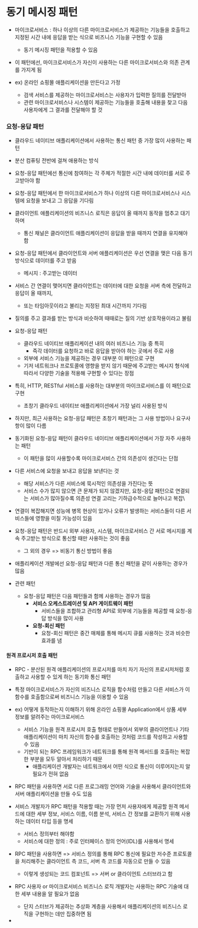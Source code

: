 # 동기 메시징 패턴



* 마이크로서비스 : 하나 이상의 다른 마이크로서비스가 제공하는 기능들을 호출하고 지정된 시간 내에 응답을 받는 식으로 비즈니스 기능을 구현할 수 있음&#x20;
  * 동기 메시징 패턴을 적용할 수 있음&#x20;
* 이 패턴에선, 마이크로서비스가 자신이 사용하는 다른 마이크로서비스와 의존 관계를 가지게 됨&#x20;
*   ex) 온라인 쇼핑몰 애플리케이션을 만든다고 가정&#x20;

    * 검색 서비스를 제공하는 마이크로서비스는 사용자가 입력한 질의를 전달받아&#x20;
    * 관련 마이크로서비스나 시스템이 제공하는 기능들을 호출해 내용을 찾고 다음 사용자에게 그 결과를 전달해야 할 것&#x20;



### 요청-응답 패턴&#x20;

* 클라우드 네이티브 애플리케이션에서 사용하는 통신 패턴 중 가장 많이 사용하는 패턴&#x20;
* 분산 컴퓨팅 전반에 걸쳐 애용하는 방식&#x20;
* 요청-응답 패턴에선 통신에 참여하는 각 주체가 적절한 시간 내에 데이터를 서로 주고받아야 함&#x20;



* 요청-응답 패턴에서 한 마이크로서비스가 하나 이상의 다른 마이크로서비스나 시스템에 요청을 보내고 그 응답을 기다림&#x20;
* 클라이언트 애플리케이션의 비즈니스 로직은 응답이 올 때까지 동작을 멈추고 대기하며&#x20;
  * 통신 채널은 클라이언트 애플리케이션이 응답을 받을 때까지 연결을 유지해야 함&#x20;



* 요청-응답 패턴에서 클라이언트와 서버 애플리케이션은 우선 연결을 맺은 다음 동기 방식으로 데이터를 주고 받음&#x20;
  * 메시지 : 주고받는 데이터&#x20;
* 서비스 간 연결이 맺어지면 클라이언트는 데이터에 대한 요청을 서버 측에 전달하고 응답이 올 때까지,
  * 또는 타임아웃이라고 불리는 지정된 최대 시간까지 기다림&#x20;
* 질의를 주고 결과를 받는 방식과 비슷하여 때때로는 질의 기반 상호작용이라고 불림&#x20;



* 요청-응답 패턴&#x20;
  * 클라우드 네이티브 애플리케이션 내의 여러 비즈니스 기능 중 특히&#x20;
    * 즉각 데이터를 요청하고 바로 응답을 받아야 하는 곳에서 주로 사용&#x20;
  * 외부에 서비스 기능을 제공하는 경우 대부분 이 패턴으로 구현&#x20;
  * 기저 네트워크나 프로토콜에 영향을 받지 않기 때문에 주고받는 메시지 형식에 따라서 다양한 기술을 적용해 구현할 수 있다는 장점&#x20;



* 특히, HTTP, RESTful 서비스를 사용하는 대부분의 마이크로서비스를 이 패턴으로 구현&#x20;
  * 초창기 클라우드 네이티브 애플리케이션에서 가장 널리 사용된 방식&#x20;



* 하지만, 최근 사용하는 요청-응답 패턴은 초창기 패턴과는 그 사용 방법이나 요구사항이 많이 다름&#x20;



* 동기화된 요청-응답 패턴이 클라우드 네이티브 애플리케이션에서 가장 자주 사용하는 패턴&#x20;
  * 이 패턴을 많이 사용할수록 마이크로서비스 간의 의존성이 생긴다는 단점&#x20;
* 다른 서비스에 요청을 보내고 응답을 보낸다는 것&#x20;
  * 해당 서비스가 다른 서비스에 묵시적인 의존성을 가진다는 뜻&#x20;
  * 서비스 수가 많지 않으면 큰 문제가 되지 않겠지만, 요청-응답 패턴으로 연결되는 서비스가 많아질수록 의존성 연결 고리는 기하급수적으로 늘어나고 복잡\

* 연결이 복잡해지면 성능에 병목 현상이 있거나 오류가 발생하는 서비스들이 다른 서비스들에 영향을 미칠 가능성이 있음&#x20;



* 요청-응답 패턴은 반드시 외부 사용자, 시스템, 마이크로서비스 간 서로 메시지를 계속 주고받는 방식으로 통신할 때만 사용하는 것이 좋음&#x20;
  * 그 외의 경우 => 비동기 통신 방법이 좋음&#x20;
* 애플리케이션 개발에선 요청-응답 패턴과 다른 통신 패턴을 같이 사용하는 경우가 많음&#x20;



* 관련 패턴&#x20;
  * 요청-응답 패턴은 다음 패턴들과 함께 사용하는 경우가 많음&#x20;
    * **서비스 오케스트레이션 및 API 게이트웨이 패턴**
      * 서비스들을 조합하고 관리형 API로 외부에 기능들을 제공할 때 요청-응답 방식을 많이 사용&#x20;
    * **요청-회신 패턴**&#x20;
      * 요청-회신 패턴은 중간 매체를 통해 메시지 큐를 사용하는 것과 비슷한 효과를 냄&#x20;



#### 원격 프로시저 호출 패턴&#x20;

* RPC - 분산된 원격 애플리케이션의 프로시저를 마치 자기 자신의 프로시저처럼 호출하고 사용할 수 있게 하는 동기화 통신 패턴&#x20;
* 특정 마이크로서비스가 자신의 비즈니스 로직을 함수처럼 만들고 다른 서비스가 이 함수를 호출함으로써 비즈니스 기능을 이용할 수 있음&#x20;
* ex) 어떻게 동작하는지 이해하기 위해 온라인 쇼핑몰 Application에서 상품 세부 정보를 알려주는 마이크로서비스&#x20;
  * 서비스 기능을 원격 프로시저 호출 형태로 만들어서 외부의 클라이언트나 기타 애플리케이션이 마치 자신의 함수를 호출하는 것처럼 코드를 작성하고 사용할 수 있음&#x20;
  * 기반이 되는 RPC 프레임워크가 네트워크를 통해 원격 메서드를 호출하는 복잡한 부분을 모두 알아서 처리하기 때문&#x20;
    * 애플리케이션 개발자는 네트워크에서 어떤 식으로 통신이 이루어지는지 알 필요가 전혀 없음&#x20;
* RPC 패턴을 사용하면 서로 다른 프로그래밍 언어와 기술을 사용해서 클라이언트와 서버 애플리케이션을 만들 수도 있음&#x20;



* 서비스 개발자가 RPC 패턴을 적용할 때는 가장 먼저 사용자에게 제공할 원격 메서드에 대한 세부 정보, 서비스 이름, 이름 분석, 서비스 간 정보를 교환하기 위해 사용하는 데이터 타입 등을 명세&#x20;
  * 서비스 정의부터 해야함&#x20;
  * 서비스에 대한 정의 : 주로 인터페이스 정의 언어(IDL)를 사용해서 명세&#x20;



* RPC 패턴을 사용하면 => 서비스 정의를 통해 RPC 통신에 필요한 저수준 프로토콜을 처리해주는 클라이언트 측 코드, 서버 측 코드를 자동으로 만들 수 있음&#x20;
  * 이렇게 생성되는 코드 컴포넌트 => 서버 or 클라이언트 스터브라고 함&#x20;



*   RPC 사용자 or 마이크로서비스 비즈니스 로직 개발자는 사용하는 RPC 기술에 대한 세부 내용을 알 필요가 없음&#x20;

    * 단지 스터브가 제공하는 추상화 계층을 사용해서 애플리케이션의 비즈니스 로직을 구현하는 데만 집중하면 됨&#x20;


*















































